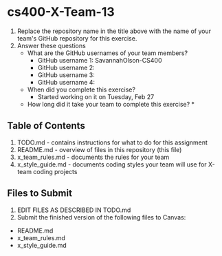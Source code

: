 # cs400-X-Team-13

1. Replace the repository name in the title above with the name of your team's GitHub repository for this exercise.
2. Answer these questions
   * What are the GitHub usernames of your team members?
       * GitHub username 1: SavannahOlson-CS400
       * GitHub username 2:
       * GitHub username 3:
       * GitHub username 4:
   * When did you complete this exercise? 
       * Started working on it on Tuesday, Feb 27
   * How long did it take your team to complete this exercise? 
       * 

## Table of Contents

1. TODO.md - contains instructions for what to do for this assignment
2. README.md - overview of files in this repository (this file)
3. x_team_rules.md - documents the rules for your team
4. x_style_guide.md - documents coding styles your team will use for X-team coding projects

## Files to Submit

1. EDIT FILES AS DESCRIBED IN TODO.md
2. Submit the finished version of the following files to Canvas:

* README.md
* x_team_rules.md
* x_style_guide.md
